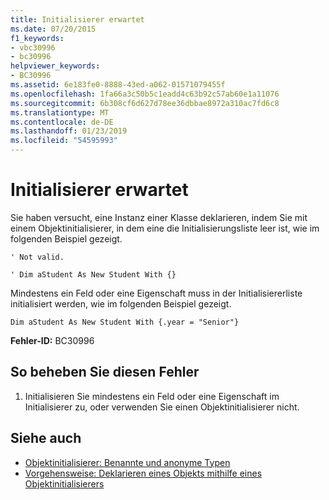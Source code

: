 ```yaml
---
title: Initialisierer erwartet
ms.date: 07/20/2015
f1_keywords:
- vbc30996
- bc30996
helpviewer_keywords:
- BC30996
ms.assetid: 6e183fe0-8888-43ed-a062-01571079455f
ms.openlocfilehash: 1fa66a3c50b5c1eadd4c63b92c57ab60e1a11076
ms.sourcegitcommit: 6b308cf6d627d78ee36dbbae8972a310ac7fd6c8
ms.translationtype: MT
ms.contentlocale: de-DE
ms.lasthandoff: 01/23/2019
ms.locfileid: "54595993"
---
```

# <a name="initializer-expected"></a>Initialisierer erwartet
Sie haben versucht, eine Instanz einer Klasse deklarieren, indem Sie mit einem Objektinitialisierer, in dem eine die Initialisierungsliste leer ist, wie im folgenden Beispiel gezeigt.  
  
 `' Not valid.`  
  
 `' Dim aStudent As New Student With {}`  
  
 Mindestens ein Feld oder eine Eigenschaft muss in der Initialisiererliste initialisiert werden, wie im folgenden Beispiel gezeigt.  
  
 `Dim aStudent As New Student With {.year = "Senior"}`  
  
 **Fehler-ID:** BC30996  
  
## <a name="to-correct-this-error"></a>So beheben Sie diesen Fehler  
  
1.  Initialisieren Sie mindestens ein Feld oder eine Eigenschaft im Initialisierer zu, oder verwenden Sie einen Objektinitialisierer nicht.  
  
## <a name="see-also"></a>Siehe auch
- [Objektinitialisierer: Benannte und anonyme Typen](../../../visual-basic/programming-guide/language-features/objects-and-classes/object-initializers-named-and-anonymous-types.md)
- [Vorgehensweise: Deklarieren eines Objekts mithilfe eines Objektinitialisierers](../../../visual-basic/programming-guide/language-features/objects-and-classes/how-to-declare-an-object-by-using-an-object-initializer.md)
